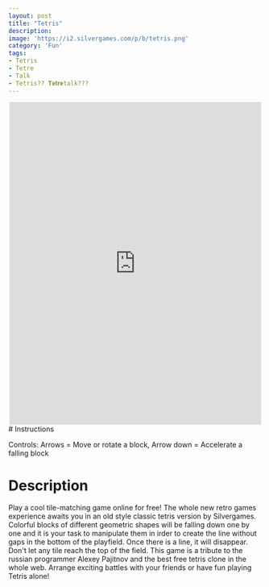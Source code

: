 ```yaml
---
layout: post
title: "Tetris"
description:  
image: 'https://i2.silvergames.com/p/b/tetris.png'
category: 'Fun'
tags:
- Tetris
- Tetre
- Talk
- Tetris?? 𝐓𝐞𝐭𝐫𝐞talk???
---
```

<center>
<div>
<iframe src="https://www.silvergames.com/en/tetris/iframe" width="500" height="640" style="margin:0;padding:0;border:0"></iframe>
</div>
</center>
# Instructions

Controls: Arrows = Move or rotate a block, Arrow down = Accelerate a falling block


# Description

Play a cool tile-matching game online for free! The whole new retro games experience awaits you in an old style classic tetris version by Silvergames. Colorful blocks of different geometric shapes will be falling down one by one and it is your task to manipulate them in irder to create the line without gaps in the bottom of the playfield. Once there is a line, it will disappear. Don't let any tile reach the top of the field. This game is a tribute to the russian programmer Alexey Pajitnov and the best free tetris clone in the whole web. Arrange exciting battles with your friends or have fun playing Tetris alone!
